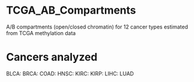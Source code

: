 # TCGA_AB_Compartments
A/B compartments (open/closed chromatin) for 12 cancer types estimated from TCGA methylation data

# Cancers analyzed

BLCA: 
BRCA:
COAD:
HNSC:
KIRC:
KIRP:
LIHC:
LUAD
